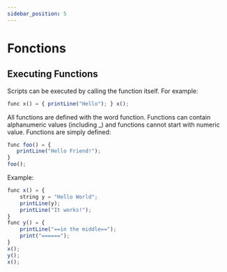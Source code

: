 ```yaml
---
sidebar_position: 5
---
```


# Fonctions

## Executing Functions

Scripts can be executed by calling the function itself. For example:
```jsx
func x() = { printLine("Hello"); } x();
```

All functions are defined with the word function. Functions can contain alphanumeric values (including _) and functions cannot start with numeric value. Functions are simply defined:

```jsx
func foo() = {
   printLine("Hello Friend!");
}
foo();
```

Example:

```jsx
func x() = {
    string y = "Hello World";
    printLine(y);
    printLine("It works!");
}
func y() = {
    printLine("==in the middle==");
    print("======");
}
x();
y();
x();

```